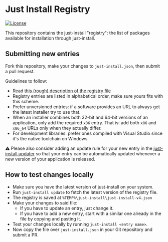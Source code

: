 # Just Install Registry

[![License](https://img.shields.io/badge/license-GPL%203.0-blue.svg?style=flat)](https://choosealicense.com/licenses/gpl-3.0/)

This repository contains the just-install "registry": the list of packages available for
installation through just-install.

## Submitting new entries

Fork this repository, make your changes to `just-install.json`, then submit a pull request.

Guidelines to follow:

* Read [this (rough) description of the registry file](docs/registry.md)
* Registry entries are listed in alphabetical order, make sure yours fits with this scheme.
* Prefer unversioned entries: if a software provides an URL to always get the latest installer try
  to use that.
* When an installer combines both 32-bit and 64-bit versions of an application, only add the
  required `x86` entry. That is: add both `x86` and `x86_64` URLs only when they actually differ.
* For development libraries: prefer ones compiled with Visual Studio since it's the native toolchain
  on Windows.

:warning: Please also consider adding an update rule for your new entry in the [just-install
updater](https://github.com/just-install/just-install-updater-go) so that your entry can be automatically
updated whenever a new version of your application is released.

## How to test changes locally

* Make sure you have the latest version of just-install on your system.
* Run `just-install update` to fetch the latest version of the registry file.
* The registry is saved at `%TEMP%\just-install\just-install-v4.json`
* Make your changes to said file:
  * If you have to update an entry, just change it.
  * If you have to add a new entry, start with a similar one already in the file by copying and
    pasting it.
* Test your changes locally by running `just-install <entry name>`.
* Now copy the file over `just-install.json` in your Git repository and submit a PR.

